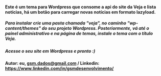 #### Este é um tema para Wordpress que consome a api do site da Veja e lista notícias, há um botão para carregar novas notícias em formato lazyload.

##### Para instalar crie uma pasta chamada "veja", no caminho "wp-content/themes" do seu projeto Wordpress. Posteriormente, vá até o painel administrativo e na página de temas, instale o tema com o título Veja.
##### Acesse o seu site em Wordpress e pronto :)

#### Autor: eu, gsm.dados@gmail.com / Linkedin: https://www.linkedin.com/in/gsmdesenvolvimento/
